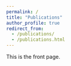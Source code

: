 ```yaml
---
permalink: /
title: "Publications"
author_profile: true
redirect_from: 
  - /publications/
  - /publications.html
---
```


This is the front page.
